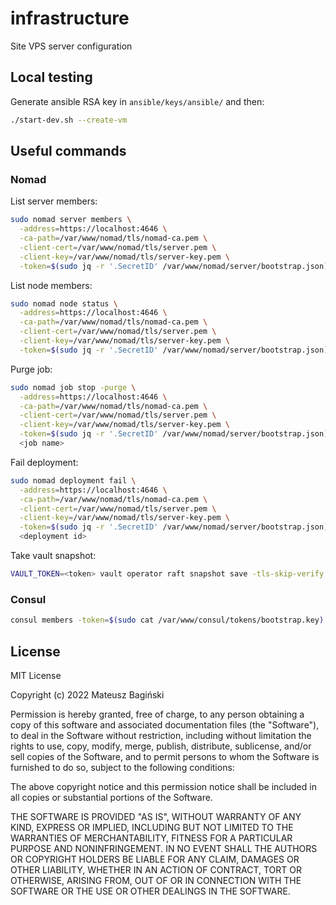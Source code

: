 # infrastructure

Site VPS server configuration

## Local testing

Generate ansible RSA key in `ansible/keys/ansible/` and then:

```bash
./start-dev.sh --create-vm
```

## Useful commands

### Nomad

List server members:

```bash
sudo nomad server members \
  -address=https://localhost:4646 \
  -ca-path=/var/www/nomad/tls/nomad-ca.pem \
  -client-cert=/var/www/nomad/tls/server.pem \
  -client-key=/var/www/nomad/tls/server-key.pem \
  -token=$(sudo jq -r '.SecretID' /var/www/nomad/server/bootstrap.json)
```

List node members:

```bash
sudo nomad node status \
  -address=https://localhost:4646 \
  -ca-path=/var/www/nomad/tls/nomad-ca.pem \
  -client-cert=/var/www/nomad/tls/server.pem \
  -client-key=/var/www/nomad/tls/server-key.pem \
  -token=$(sudo jq -r '.SecretID' /var/www/nomad/server/bootstrap.json)
```

Purge job:

```bash
sudo nomad job stop -purge \
  -address=https://localhost:4646 \
  -ca-path=/var/www/nomad/tls/nomad-ca.pem \
  -client-cert=/var/www/nomad/tls/server.pem \
  -client-key=/var/www/nomad/tls/server-key.pem \
  -token=$(sudo jq -r '.SecretID' /var/www/nomad/server/bootstrap.json) \
  <job name>
```

Fail deployment:

```bash
sudo nomad deployment fail \
  -address=https://localhost:4646 \
  -ca-path=/var/www/nomad/tls/nomad-ca.pem \
  -client-cert=/var/www/nomad/tls/server.pem \
  -client-key=/var/www/nomad/tls/server-key.pem \
  -token=$(sudo jq -r '.SecretID' /var/www/nomad/server/bootstrap.json) \
  <deployment id>

```

Take vault snapshot:

```bash
VAULT_TOKEN=<token> vault operator raft snapshot save -tls-skip-verify ./snapshot.snap
```

### Consul

```bash
consul members -token=$(sudo cat /var/www/consul/tokens/bootstrap.key)
```

## License

MIT License

Copyright (c) 2022 Mateusz Bagiński

Permission is hereby granted, free of charge, to any person obtaining a copy
of this software and associated documentation files (the "Software"), to deal
in the Software without restriction, including without limitation the rights
to use, copy, modify, merge, publish, distribute, sublicense, and/or sell
copies of the Software, and to permit persons to whom the Software is
furnished to do so, subject to the following conditions:

The above copyright notice and this permission notice shall be included in all
copies or substantial portions of the Software.

THE SOFTWARE IS PROVIDED "AS IS", WITHOUT WARRANTY OF ANY KIND, EXPRESS OR
IMPLIED, INCLUDING BUT NOT LIMITED TO THE WARRANTIES OF MERCHANTABILITY,
FITNESS FOR A PARTICULAR PURPOSE AND NONINFRINGEMENT. IN NO EVENT SHALL THE
AUTHORS OR COPYRIGHT HOLDERS BE LIABLE FOR ANY CLAIM, DAMAGES OR OTHER
LIABILITY, WHETHER IN AN ACTION OF CONTRACT, TORT OR OTHERWISE, ARISING FROM,
OUT OF OR IN CONNECTION WITH THE SOFTWARE OR THE USE OR OTHER DEALINGS IN THE
SOFTWARE.

